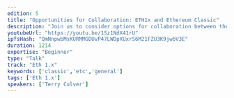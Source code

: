 ```yaml
---
edition: 5
title: "Opportunities for Collaboration: ETH1x and Ethereum Classic"
description: "Join us to consider options for collaboration between the Ethereum and Ethereum Classic communities. As a result of significant changes underway in ETC, there are several new and positive sum opportunities for cooperation. Ethereum Classic Labs and it’s core development team is committed to contributing to the Ethereum Classic and Ethereum ecosystems. ETC has been adopting ETH upgrades on ETC to ensure compatibility; and both the ETH and ETC communities have been building bridges and identifying mutually beneficial and complementary activities. We will discuss specific paths for technical development and community engagement going forward. We will also announce several new and exciting developments."
youtubeUrl: "https://youtu.be/1Sz1NdX41rU"
ipfsHash: "QmNnpwbMsKURMMGDUvP47LWDpXUxrS6M21FZU3K9jwbV3E"
duration: 1214
expertise: "Beginner"
type: "Talk"
track: "Eth 1.x"
keywords: ['classic','etc','general']
tags: ['Eth 1.x']
speakers: ['Terry Culver']
---
```


